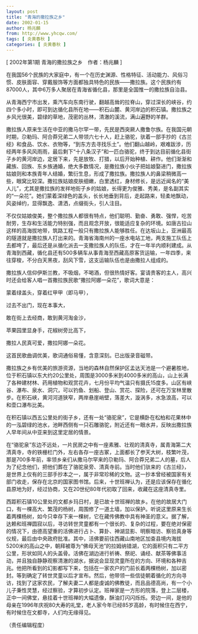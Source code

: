 ```yaml
---
layout: post
title: "青海的撒拉族之乡"
date: 2002-01-15
author: 杨兆麟
from: http://www.yhcqw.com/
tags: [ 炎黄春秋 ]
categories: [ 炎黄春秋 ]
---
```



[ 2002年第1期 青海的撒拉族之乡　作者：杨兆麟 ]


在我国56个民族的大家庭中，有一个在历史渊源、性格特征、活动能力、风俗习惯、皮肤面容、穿戴服饰等方面都独具特色的民族——撒拉族。这个民族约有87000人，其中6万多人聚居在青海省循化县，那里是全国惟一的撒拉族自治县。


从青海西宁市出发，乘汽车向东南行驶，翻越高耸的拉脊山，穿过深长的峡谷，约四个多小时，即可到达循化县所在地——积石山麓、黄河岸边的积石镇。撒拉族之乡风光很美，碧绿的草地，茂密的丛林，清澈的溪流，满山遍野的羊群。


撒拉族人原来生活在中亚的撒马尔罕一带，先民是西突厥人撒鲁尔族。在我国元朝时期，尕勒玛、阿合莽兄弟二人带领六七十人，赶上骆驼，驮着一部手抄的《古兰经》和食品、饮水、衣物等，“到东方去寻找乐土”。他们翻山越岭，艰难跋涉，历经两年多风风雨雨，最后剩下“十八条汉子”和一匹白骆驼，终于到达目前循化县街子乡的黄河岸边，定居下来，先是放牧、打猎，以后开始种植、耕作。他们渐渐和藏族、回族、东乡族通婚，绝大多数情况，是撒拉族小伙子把姑娘娶进门，撒拉族姑娘则和本族青年人结婚，繁衍生息，形成了撒拉族。撒拉族人的鼻梁稍微高一些，眼窝比较深。撒拉族姑娘皮肤细嫩，白里透红，身材修长，是远近闻名的“美人儿”，尤其是撒拉族的发祥地街子乡的姑娘，长得更为俊雅、秀美，是名副其实的“一朵花”。她们蒙着深绿色的盖头，长长地垂到背后，走起路来，轻柔地飘动，风姿绰约，显得飘逸、潇洒，点缀街头，引人注目。


不仅仅姑娘俊美，整个撒拉族人都很有特点，他们聪明、勤奋、勇敢、强悍，吃苦耐劳，生存和生活能力特别强，而且观念开放，很能适应复杂的环境。如唐古拉山这样的高海拔地带，筑路工程一般只有撒拉族人能够胜任。在达坂山上，亚洲最高的隧道就是撒拉族人打出来的。青海省海南州的一座水电站工地，两支施工队伍上去都垮了，最后还是从循化派去一支撒拉族人的队伍，才在一年半内顺利建成。从青海到西藏，循化县还有500多辆车从事青海至西藏高原客货运输，一年四季，来往穿梭，不分白天黑夜，刮风下雪，这支运输队伍也是由撒拉人组成的。

撒拉族人信仰伊斯兰教，不吸烟，不喝酒，但很热情好客。宴请贵客的主人，高兴时还会给客人唱一首撒拉族民歌“撒拉阿娜一朵花”，歌词大意是：

蒙着绿盖头，穿着红甲甲（即马甲），

过去不出门，现在本事大，

敢在街上去经商，敢到黄河淘金沙，

苹果园里显身手，花椒树旁比高下，

撒拉人民真可爱，撒拉阿娜一朵花。

这首民歌曲调优美，歌词通俗易懂，含意深刻。已出版录音磁带。


撒拉族之乡有优美的旅游资源，当地的森林自然保护区孟达天池是一个避暑胜地，位于积石镇以东大约20公里处，周围是3000多米到4000多米的高山，山上长满了各种建材林、药用植物和观赏花卉，七月份平均气温只有摄氏15度多。山区有峡谷、瀑布、泉水、洞穴，可以钓鱼、划船、登山、赏花、探险，还可在万宝林里散步。在积石峡，黄河河道狭窄，两岸悬崖峭壁，落差大，漩涡多，水急浪高，可以和壶口瀑布比美。


在积石镇以西五公里处的街子乡，还有一处“骆驼泉”，它是横卧在松柏和花果林中的一泓碧绿的池水，池畔西侧有一只石雕骆驼，附近还有一眼水井，反映出撒拉族人早年间从中亚来到这里定居的情景。


在“骆驼泉”东边不远处，一片民房之中有一座素雅、壮观的清真寺，属青海第二大清真寺，寺的铁栅栏门外，左右各存一座古冢，上面都长了参天大树，枝繁叶茂，那是700多年前，率领乡亲们从撒马尔罕来的尕勒玛、阿合莽兄弟二人的墓，后人为了纪念他们，把他们葬在了骆驼泉旁、清真寺前。当时他们驮来的《古兰经》，是世界上仅有的三部手抄本之一，属于非常珍稀的文物。这一抄本曾经被国家有关部门收走，保存在北京的国家图书馆。后来，十世班禅认为，还是应该保存在循化县原地为好，经过协商，又在20世纪80年代初取了回来，收藏在这座清真寺里。


西距积石镇10公里处的文都乡玛日村，是已故十世班禅的故乡。在他的故居大门口，有一棵高大、繁茂的杨树，周围修了一道土墙，加以保护。听说这里原来生长着两棵杨树，如今只幸存下来一棵树，它在藏传佛教中具有神圣的意义。据了解，达赖和班禅圆寂以后，寻访转世灵童都有一个很长的、复杂的过程，要在绝对保密的情况下，由德高望重的活佛进行占卜、算卦、神湖显影、明察暗访、察验真身等仪规，最后由中央政府批准。其中，活佛要前往西藏山南地区加查县境内海拔5200米的高山之中，朝拜被尊为“佛母天池”的拉姆纳错湖，它的面积只有二平方公里，形状如同人的头盖骨。活佛在湖边进行祈祷、祭祀、诵经、献茶等佛事活动，并且独自静静观察清澈的湖水，据说会显现灵童所在的方向、环境和各种吉兆。他把所看到的幻影都写下来，包括在一家农户的门前长着两棵杨树，加以密封。等到确定了转世灵童以后才宣布。然后，他带领一些信徒朝着循化的方向寻访，找到了这家农民，了解夫妻二人都是虔诚的佛教徒，而且品德高尚，有一个小儿子秉性灵慧，经过察验，才算初步认定。班禅家是一方形的院落，登上二层楼，正中一间佛堂，悬挂着十世班禅的大幅遗像，酥油灯闪闪烁烁。旁边一间，是他的母亲在1996年庆祝80大寿的礼堂，老人家今年已经85岁高龄，有时候住在西宁，有时候住在文都寺，人们均无缘得见。

（责任编辑程度）


